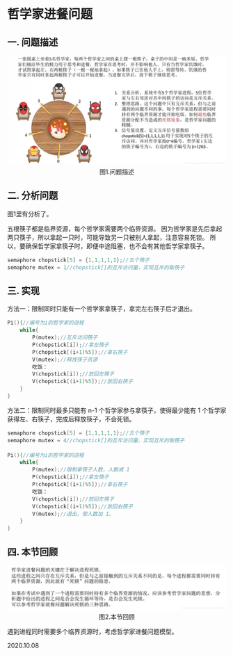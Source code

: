 # 哲学家进餐问题

## 一. 问题描述

<img src="操作系统410-1.png" alt="操作系统410-1" style="zoom:67%;" />

<center>图1.问题描述</center>

## 二. 分析问题

图1里有分析了。

五根筷子都是临界资源，每个哲学家需要两个临界资源。
因为哲学家是先后拿起两只筷子，所以拿起一只时，可能导致另一只被别人拿起，注意容易死锁。
所以，要确保哲学家拿筷子时，即便中途阻塞，也不会有其他哲学家拿筷子。

~~~C
semaphore chopstick[5] = {1,1,1,1,1};//五个筷子
semaphore mutex = 1//chopstick[]的互斥访问量，实现互斥的取筷子
~~~

## 三. 实现

方法一：限制同时只能有一个哲学家拿筷子，拿完左右筷子后才退出。

~~~C
Pi(){//编号为i的哲学家的进程
	while{
		P(mutex);//互斥访问筷子
		P(chopstick[i]);//拿左筷子
		P(chopstick[(i+1)%5]);//拿右筷子
		V(mutex);//释放筷子资源
		吃饭：
		V(chopstick[i]);//放回左筷子
		V(chopstick[(i+1)%5]);//放回右筷子
	}
}
~~~

方法二：限制同时最多只能有 n-1 个哲学家参与拿筷子，使得最少能有 1 个哲学家获得左、右筷子，完成后释放筷子，不会死锁。

~~~c
semaphore chopstick[5] = {1,1,1,1,1};//五个筷子
semaphore mutex = 4//chopstick[]的互斥访问量，实现互斥的取筷子

Pi(){//编号为i的哲学家的进程
	while{
		P(mutex);//限制拿筷子人数，人数减 1
		P(chopstick[i]);//拿左筷子
		P(chopstick[(i+1)%5]);//拿右筷子
		吃饭：
		V(chopstick[i]);//放回左筷子
		V(chopstick[(i+1)%5]);//放回右筷子
        V(mutex);//退出，使人数加 1。
	}
}
~~~

## 四. 本节回顾

<img src="操作系统410-2.png" alt="操作系统410-2" style="zoom:67%;" />

<center>图2.本节回顾</center>

遇到进程同时需要多个临界资源时，考虑哲学家进餐问题模型。

2020.10.08